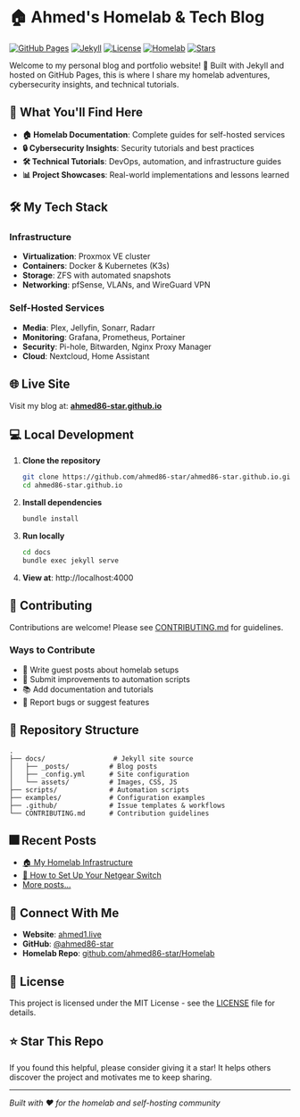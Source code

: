 # 🏠 Ahmed's Homelab & Tech Blog

[![GitHub Pages](https://img.shields.io/badge/GitHub%20Pages-Live-brightgreen)](https://ahmed86-star.github.io)
[![Jekyll](https://img.shields.io/badge/Jekyll-4.3.2-red)](https://jekyllrb.com/)
[![License](https://img.shields.io/badge/License-MIT-blue.svg)](LICENSE)
[![Homelab](https://img.shields.io/badge/Homelab-Active-orange)](https://github.com/ahmed86-star/Homelab)
[![Stars](https://img.shields.io/github/stars/ahmed86-star/ahmed86-star.github.io)](https://github.com/ahmed86-star/ahmed86-star.github.io/stargazers)

Welcome to my personal blog and portfolio website! 🚀 Built with Jekyll and hosted on GitHub Pages, this is where I share my homelab adventures, cybersecurity insights, and technical tutorials.

## 🎯 What You'll Find Here

- **🏠 Homelab Documentation**: Complete guides for self-hosted services
- **🔒 Cybersecurity Insights**: Security tutorials and best practices  
- **🛠️ Technical Tutorials**: DevOps, automation, and infrastructure guides
- **📊 Project Showcases**: Real-world implementations and lessons learned

## 🛠️ My Tech Stack

### Infrastructure
- **Virtualization**: Proxmox VE cluster
- **Containers**: Docker & Kubernetes (K3s)
- **Storage**: ZFS with automated snapshots
- **Networking**: pfSense, VLANs, and WireGuard VPN

### Self-Hosted Services
- **Media**: Plex, Jellyfin, Sonarr, Radarr
- **Monitoring**: Grafana, Prometheus, Portainer
- **Security**: Pi-hole, Bitwarden, Nginx Proxy Manager
- **Cloud**: Nextcloud, Home Assistant

## 🌐 Live Site

Visit my blog at: **[ahmed86-star.github.io](https://ahmed86-star.github.io)**

## 💻 Local Development

1. **Clone the repository**
   ```bash
   git clone https://github.com/ahmed86-star/ahmed86-star.github.io.git
   cd ahmed86-star.github.io
   ```

2. **Install dependencies**
   ```bash
   bundle install
   ```

3. **Run locally**
   ```bash
   cd docs
   bundle exec jekyll serve
   ```

4. **View at**: http://localhost:4000

## 🤝 Contributing

Contributions are welcome! Please see [CONTRIBUTING.md](CONTRIBUTING.md) for guidelines.

### Ways to Contribute
- 📝 Write guest posts about homelab setups
- 🔧 Submit improvements to automation scripts  
- 📚 Add documentation and tutorials
- 🐛 Report bugs or suggest features

## 📁 Repository Structure

```
.
├── docs/                 # Jekyll site source
│   ├── _posts/          # Blog posts
│   ├── _config.yml      # Site configuration
│   └── assets/          # Images, CSS, JS
├── scripts/             # Automation scripts
├── examples/            # Configuration examples
├── .github/             # Issue templates & workflows
└── CONTRIBUTING.md      # Contribution guidelines
```

## 🎆 Recent Posts

- [🏠 My Homelab Infrastructure](https://ahmed86-star.github.io/posts/My-Homelab-Infrastructure/)
- [🔌 How to Set Up Your Netgear Switch](https://ahmed86-star.github.io/posts/How-to-Set-Up-Your-Netgear-Switch/)
- [More posts...](https://ahmed86-star.github.io)

## 🔗 Connect With Me

- **Website**: [ahmed1.live](https://www.ahmed1.live)
- **GitHub**: [@ahmed86-star](https://github.com/ahmed86-star)
- **Homelab Repo**: [github.com/ahmed86-star/Homelab](https://github.com/ahmed86-star/Homelab)

## 📜 License

This project is licensed under the MIT License - see the [LICENSE](LICENSE) file for details.

## ⭐ Star This Repo

If you found this helpful, please consider giving it a star! It helps others discover the project and motivates me to keep sharing.

---

*Built with ❤️ for the homelab and self-hosting community*

